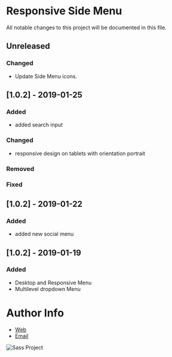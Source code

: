 # Responsive Side Menu
All notable changes to this project will be documented in this file.

## Unreleased 
### Changed 
- Update Side Menu icons.

## [1.0.2] - 2019-01-25
### Added
- added search input
### Changed
- responsive design on tablets with orientation portrait
### Removed
### Fixed


## [1.0.2] - 2019-01-22
### Added
- added new social menu

## [1.0.2] - 2019-01-19
### Added
- Desktop and Responsive Menu
- Multilevel dropdown Menu

# Author Info
- [Web](https://www.artegrafico.net "José Luis Rojo")
- [Email](mailto:jose@artegrafico.net "jose@artegrafico.net")

![Sass Project](https://ahishahar.github.io/Portfolio/assets/icons/sass.png "sass image")
